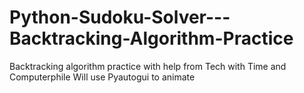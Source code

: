 # Python-Sudoku-Solver---Backtracking-Algorithm-Practice
Backtracking algorithm practice with help from Tech with Time and Computerphile
Will use Pyautogui to animate
